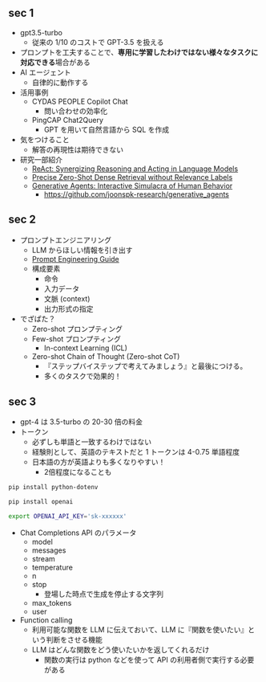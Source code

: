 ## sec 1

- gpt3.5-turbo
  - 従来の 1/10 のコストで GPT-3.5 を扱える
- プロンプトを工夫することで、**専用に学習したわけではない様々なタスクに対応できる**場合がある
- AI エージェント
  - 自律的に動作する
- 活用事例
  - CYDAS PEOPLE Copilot Chat
    - 問い合わせの効率化
  - PingCAP Chat2Query
    - GPT を用いて自然言語から SQL を作成
- 気をつけること
  - 解答の再現性は期待できない
- 研究一部紹介
  - [ReAct: Synergizing Reasoning and Acting in Language Models](https://arxiv.org/abs/2210.03629)
  - [Precise Zero-Shot Dense Retrieval without Relevance Labels](https://arxiv.org/abs/2212.10496)
  - [Generative Agents: Interactive Simulacra of Human Behavior](https://arxiv.org/abs/2304.03442)
    - https://github.com/joonspk-research/generative_agents

## sec 2

- プロンプトエンジニアリング
  - LLM からほしい情報を引き出す
  - [Prompt Engineering Guide](https://www.promptingguide.ai/jp)
  - 構成要素
    - 命令
    - 入力データ
    - 文脈 (context)
    - 出力形式の指定
- でざぱた？
  - Zero-shot プロンプティング
  - Few-shot プロンプティング
    - In-context Learning (ICL)
  - Zero-shot Chain of Thought (Zero-shot CoT)
    - 『ステップバイステップで考えてみましょう』と最後につける。
    - 多くのタスクで効果的！

## sec 3

- gpt-4 は 3.5-turbo の 20-30 倍の料金
- トークン
  - 必ずしも単語と一致するわけではない
  - 経験則として、英語のテキストだと 1 トークンは 4-0.75 単語程度
  - 日本語の方が英語よりも多くなりやすい！
    - 2倍程度になることも

``` sh
pip install python-dotenv

pip install openai

export OPENAI_API_KEY='sk-xxxxxx'
```

- Chat Completions API のパラメータ
  - model
  - messages
  - stream
  - temperature
  - n
  - stop
    - 登場した時点で生成を停止する文字列
  - max_tokens
  - user
- Function calling
  - 利用可能な関数を LLM に伝えておいて、LLM に『関数を使いたい』という判断をさせる機能
  - LLM はどんな関数をどう使いたいかを返してくれるだけ
    - 関数の実行は python などを使って API の利用者側で実行する必要がある
